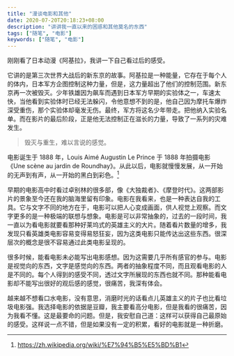 ```yaml
---
title: "漫谈电影和其他"
date: 2020-07-20T20:18:23+08:00
description: "讲讲我一直以来的困惑和其他莫名的东西"
tags: ["随笔", "电影"]
keywords: ["随笔", "电影"]
---
```


刚刚看了日本动漫《阿基拉》，我讲一下自己看过后的感受。

它讲的是第三次世界大战后的新东京的故事。阿基拉是一种能量，它存在于每个人的体内，日本军方企图控制这种力量，但是，这力量超出了他们的控制范围。新东京再一次被毁灭。少年铁雄因为飙车而遇到日本军方早期的实验体之一，车速太快，当他看到实验体时已经无法躲闪，令他意想不到的是，他自己因为摩托车爆炸深受重伤，那个实验体却毫发无伤。最终，军方将这名少年带走。把他纳入实验名单。而在影片的最后阶段，正是他无法控制正在滋长的力量，导致了一系列的灾难发生。

> 毁灭与重生，难以言说的感觉。

电影诞生于 1888 年，Louis Aimé Augustin Le Prince 于 1888 年拍摄电影《Une scène au jardin de Roundhay》。从此以后，电影就慢慢发展，从一开始的无声到有声，从一开始的黑白到彩色。[^1]

早期的电影高中时看过卓别林的很多部，像《大独裁者》、《摩登时代》。这两部影片的景象至今还在我的脑海里留有印象。电影在我看来，也是一种表达自我的工具。它与文字不同的地方在于，电影可以把人心变成画面，供人视觉上观察。而文字更多的是一种极端的联想与想象。电影是可以非常抽象的，过去的一段时间，我一直以为看电影就要看那种好莱坞式的英雄主义的大片。随着看片数量的增多，我发现只看英雄类电影容易变得易怒狂妄，因为这类电影只能传达出这些东西。很深层次的概念是很不容易通过此类电影呈现的。

很多时候，能看电影未必能写出电影感想。因为这需要几乎所有感官的参与。电影是视觉向的东西，文字是感觉向的东西。两者的抽象程度不同，而且观看电影的人是不同的。每个人得到的感受不同，透过文字所展现的东西也就不同。那种能看电影却不能写出很好的观后感的感觉，很痛苦，我深有体会。

越来越不想看口水电影，没有意思，消磨时光的话看点儿英雄主义的片子也比看垃圾电影强。我选择电影的依据是豆瓣，我主要看高分电影，但是我看的很痛苦，因为我看不懂。这是最要命的问题。但是，我安慰自己道：这样可以获得自己最原始的感受。这样说一点不错，但是如果没有一定的积累，看好的电影就是一种折磨。

[^1]: https://zh.wikipedia.org/wiki/%E7%94%B5%E5%BD%B1
